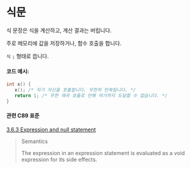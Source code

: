 # 식문
식 문장은 식을 계산하고, 계산 결과는 버립니다.  

주로 메모리에 값을 저장하거나, 함수 호출을 합니다. 

`식` `;` 형태로 씁니다.


#### 코드 예시:
```c
int x() {
   x(); /* 자기 자신을 호출합니다. 무한히 반복됩니다. */
   return 1; /* 무한 재귀 호출로 인해 여기까지 도달할 수 없습니다. */
}
```

#### 관련 C89 표준
[3.6.3 Expression and null statement](https://port70.net/~nsz/c/c89/c89-draft.html#3.6.3)
> Semantics
>
> The expression in an expression statement is evaluated as a void expression for its side effects.
